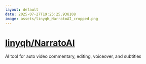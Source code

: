 ```yaml
---
layout: default
date: 2025-07-27T19:25:25.938108
image: assets/linyqh_NarratoAI_cropped.png
---
```


# [linyqh/NarratoAI](https://github.com/linyqh/NarratoAI)

AI tool for auto video commentary, editing, voiceover, and subtitles
